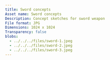 ```yaml
---
title: Sword concepts
Asset name: Sword concepts
Description: Concept sketches for sword weapon
File format: JPG
Dimensions: 1024 x 1024
Transparency: false
blobs:
  - ../../../files/sword-1.jpeg
  - ../../../files/sword-2.jpeg
  - ../../../files/sword-3.jpeg
---
```

